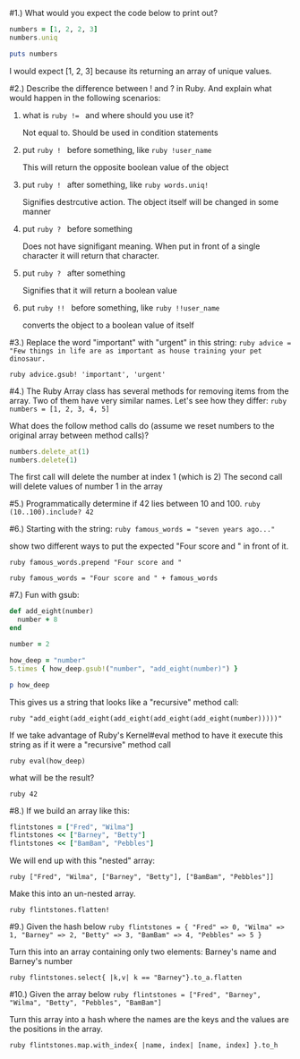 #1.) What would you expect the code below to print out?
```ruby
numbers = [1, 2, 2, 3]
numbers.uniq

puts numbers
```
I would expect [1, 2, 3] because its returning an array of unique values.

#2.) Describe the difference between ! and ? in Ruby. And explain what would happen in the following scenarios:
1. what is `ruby != ` and where should you use it?
    
    Not equal to. Should be used in condition statements

2. put ```ruby ! ``` before something, like ```ruby !user_name ```
    
    This will return the opposite boolean value of the object

3. put ```ruby ! ``` after something, like ```ruby words.uniq! ```
    
    Signifies destrcutive action. The object itself will be changed in some manner

4. put ```ruby ? ``` before something
    
    Does not have signifigant meaning. When put in front of a single character it will return that character.

5. put ```ruby ? ``` after something
    
    Signifies that it will return a boolean value

6. put ```ruby !! ``` before something, like ```ruby !!user_name ```
    
    converts the object to a boolean value of itself

#3.) Replace the word "important" with "urgent" in this string:
```ruby advice = "Few things in life are as important as house training your pet dinosaur. ```

```ruby advice.gsub! 'important', 'urgent' ```

#4.) The Ruby Array class has several methods for removing items from the array. Two of them have very similar names. Let's see how they differ:
```ruby numbers = [1, 2, 3, 4, 5] ```

What does the follow method calls do (assume we reset numbers to the original array between method calls)?
```ruby
numbers.delete_at(1)
numbers.delete(1)
```
The first call will delete the number at index 1 (which is 2)
The second call will delete values of number 1 in the array

#5.) Programmatically determine if 42 lies between 10 and 100.
```ruby (10..100).include? 42 ```

#6.) Starting with the string:
```ruby famous_words = "seven years ago..." ```

show two different ways to put the expected "Four score and " in front of it.

```ruby famous_words.prepend "Four score and " ```

```ruby famous_words = "Four score and " + famous_words ```

#7.) Fun with gsub:
```ruby
def add_eight(number)
  number + 8
end

number = 2

how_deep = "number"
5.times { how_deep.gsub!("number", "add_eight(number)") }

p how_deep
```

This gives us a string that looks like a "recursive" method call:

```ruby "add_eight(add_eight(add_eight(add_eight(add_eight(number)))))" ```

If we take advantage of Ruby's Kernel#eval method to have it execute this string as if it were a "recursive" method call

```ruby eval(how_deep) ```

what will be the result?

```ruby 42 ```

#8.) If we build an array like this:
```ruby
flintstones = ["Fred", "Wilma"]
flintstones << ["Barney", "Betty"]
flintstones << ["BamBam", "Pebbles"]
```
We will end up with this "nested" array:

```ruby ["Fred", "Wilma", ["Barney", "Betty"], ["BamBam", "Pebbles"]] ```

Make this into an un-nested array.

```ruby flintstones.flatten! ```

#9.) Given the hash below
```ruby flintstones = { "Fred" => 0, "Wilma" => 1, "Barney" => 2, "Betty" => 3, "BamBam" => 4, "Pebbles" => 5 } ```

Turn this into an array containing only two elements: Barney's name and Barney's number

```ruby flintstones.select{ |k,v| k == "Barney"}.to_a.flatten ```

#10.) Given the array below
```ruby flintstones = ["Fred", "Barney", "Wilma", "Betty", "Pebbles", "BamBam"] ```

Turn this array into a hash where the names are the keys and the values are the positions in the array.

```ruby flintstones.map.with_index{ |name, index| [name, index] }.to_h ```